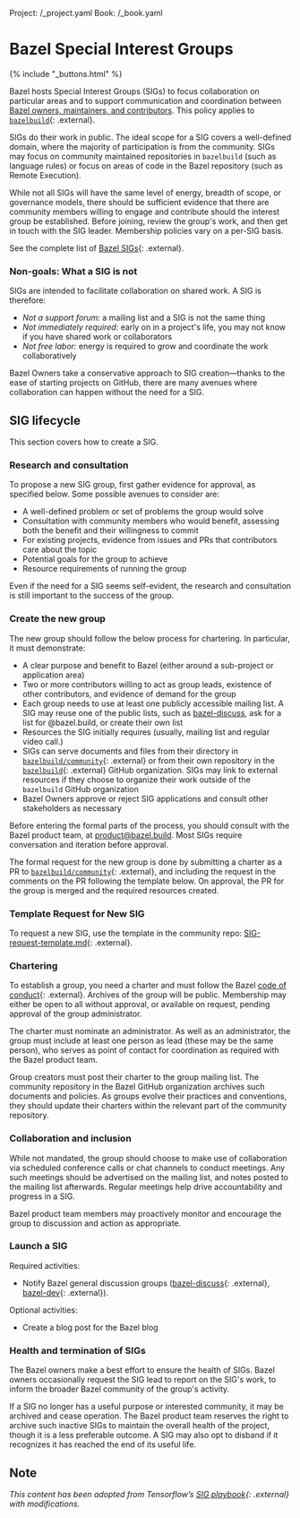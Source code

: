 Project: /_project.yaml
Book: /_book.yaml

# Bazel Special Interest Groups

{% include "_buttons.html" %}

Bazel hosts Special Interest Groups (SIGs) to focus collaboration on particular
areas and to support communication and coordination between [Bazel owners,
maintainers, and contributors](/contribute/contribution-policy). This policy
applies to [`bazelbuild`](http://github.com/bazelbuild){: .external}.

SIGs do their work in public. The ideal scope for a SIG covers a well-defined
domain, where the majority of participation is from the community. SIGs may
focus on community maintained repositories in `bazelbuild` (such as language
rules) or focus on areas of code in the Bazel repository (such as Remote
Execution).

While not all SIGs will have the same level of energy, breadth of scope, or
governance models, there should be sufficient evidence that there are community
members willing to engage and contribute should the interest group be
established. Before joining, review the group's work, and then get in touch
with the SIG leader. Membership policies vary on a per-SIG basis.

See the complete list of
[Bazel SIGs](https://github.com/bazelbuild/community/tree/master/sigs){: .external}.

### Non-goals: What a SIG is not

SIGs are intended to facilitate collaboration on shared work. A SIG is
therefore:

-   *Not a support forum:* a mailing list and a SIG is not the same thing
-   *Not immediately required:* early on in a project's life, you may not know
    if you have shared work or collaborators
-   *Not free labor:* energy is required to grow and coordinate the work
    collaboratively

Bazel Owners take a conservative approach to SIG creation—thanks to the ease of
starting projects on GitHub, there are many avenues where collaboration can
happen without the need for a SIG.

## SIG lifecycle

This section covers how to create a SIG.

### Research and consultation

To propose a new SIG group, first gather evidence for approval, as specified
below. Some possible avenues to consider are:

-   A well-defined problem or set of problems the group would solve
-   Consultation with community members who would benefit, assessing both the
    benefit and their willingness to commit
-   For existing projects, evidence from issues and PRs that contributors care
    about the topic
-   Potential goals for the group to achieve
-   Resource requirements of running the group

Even if the need for a SIG seems self-evident, the research and consultation is
still important to the success of the group.

### Create the new group

The new group should follow the below process for chartering. In particular, it
must demonstrate:

-   A clear purpose and benefit to Bazel (either around a sub-project or
    application area)
-   Two or more contributors willing to act as group leads, existence of other
    contributors, and evidence of demand for the group
-   Each group needs to use at least one publicly accessible mailing list. A SIG
    may reuse one of the public lists, such as
    [bazel-discuss](https://groups.google.com/g/bazel-discuss), ask for a list
    for @bazel.build, or create their own list
-   Resources the SIG initially requires (usually, mailing list and regular
    video call.)
-   SIGs can serve documents and files from their directory in
    [`bazelbuild/community`](https://github.com/bazelbuild/community){: .external}
    or from their own repository in the
    [`bazelbuild`](https://github.com/bazelbuild){: .external} GitHub
    organization. SIGs may link to external resources if they choose to organize
    their work outside of the `bazelbuild` GitHub organization
-   Bazel Owners approve or reject SIG applications and consult other
    stakeholders as necessary

Before entering the formal parts of the process, you should consult with
the Bazel product team, at product@bazel.build. Most SIGs require conversation
and iteration before approval.

The formal request for the new group is done by submitting a charter as a PR to
[`bazelbuild/community`](https://github.com/bazelbuild/community){: .external},
and including the request in the comments on the PR following the template
below. On approval, the PR for the group is merged and the required resources
created.

### Template Request for New SIG

To request a new SIG, use the template in the community repo:
[SIG-request-template.md](https://github.com/bazelbuild/community/blob/main/governance/SIG-request-template.md){: .external}.

### Chartering

To establish a group, you need a charter and must follow the Bazel
[code of conduct](https://github.com/bazelbuild/bazel/blob/HEAD/CODE_OF_CONDUCT.md){: .external}.
Archives of the group will be public. Membership may either be open to all
without approval, or available on request, pending approval of the group
administrator.

The charter must nominate an administrator. As well as an administrator, the
group must include at least one person as lead (these may be the same person),
who serves as point of contact for coordination as required with the Bazel
product team.

Group creators must post their charter to the group mailing list. The community
repository in the Bazel GitHub organization archives such documents and
policies. As groups evolve their practices and conventions, they should update
their charters within the relevant part of the community repository.

### Collaboration and inclusion

While not mandated, the group should choose to make use of collaboration
via scheduled conference calls or chat channels to conduct meetings. Any such
meetings should be advertised on the mailing list, and notes posted to the
mailing list afterwards. Regular meetings help drive accountability and progress
in a SIG.

Bazel product team members may proactively monitor and encourage the group to
discussion and action as appropriate.

### Launch a SIG

Required activities:

-   Notify Bazel general discussion groups
    ([bazel-discuss](https://groups.google.com/g/bazel-discuss){: .external},
    [bazel-dev](https://groups.google.com/g/bazel-dev){: .external}).

Optional activities:

-   Create a blog post for the Bazel blog

### Health and termination of SIGs

The Bazel owners make a best effort to ensure the health of SIGs. Bazel owners
occasionally request the SIG lead to report on the SIG's work, to inform the
broader Bazel community of the group's activity.

If a SIG no longer has a useful purpose or interested community, it may be
archived and cease operation. The Bazel product team reserves the right to
archive such inactive SIGs to maintain the overall health of the project,
though it is a less preferable outcome. A SIG may also opt to disband if
it recognizes it has reached the end of its useful life.

## Note

*This content has been adopted from Tensorflow’s
[SIG playbook](https://www.tensorflow.org/community/sig_playbook){: .external}
with modifications.*
